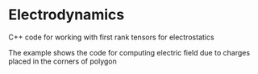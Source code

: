 # Electrodynamics

C++ code for working with first rank tensors for electrostatics

The example shows the code for computing electric field due to charges placed in the corners of polygon
